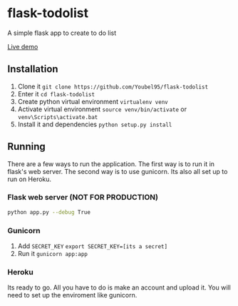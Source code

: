 # flask-todolist

A simple flask app to 
create to do list

[Live demo](http://flask-cas-extension-demo.cameronbwhite.com)

## Installation

1. Clone it `git clone https://github.com/Youbel95/flask-todolist`
2. Enter it `cd flask-todolist`
3. Create python virtual environment `virtualenv venv`
4. Activate virtual environment `source venv/bin/activate` or `venv\Scripts\activate.bat`
5. Install it and dependencies `python setup.py install`

## Running

There are a few ways to run the application. The first way is to run it in
flask's web server. The second way is to use gunicorn. Its also all set
up to run on Heroku.

### Flask web server (NOT FOR PRODUCTION)


```sh
python app.py --debug True
```

### Gunicorn

1. Add `SECRET_KEY` `export SECRET_KEY=[its a secret]`
2. Run it `gunicorn app:app`

### Heroku

Its ready to go. All you have to do is make an account and upload it.
You will need to set up the enviroment like gunicorn.


